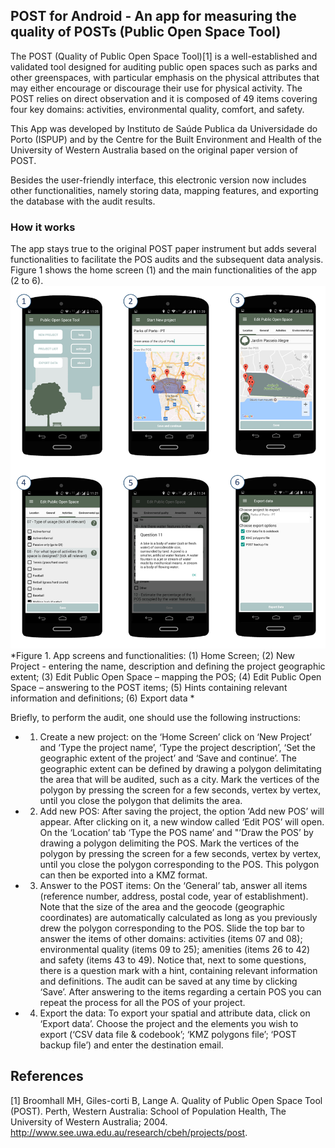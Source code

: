 ## POST for Android - An app for measuring the quality of POSTs (Public Open Space Tool)

The POST (Quality of Public Open Space Tool)[1] is a well-established and validated tool designed for auditing public open spaces such as parks and other greenspaces, with particular emphasis on the physical attributes that may either encourage or discourage their use for physical activity. The POST relies on direct observation and it is composed of 49 items covering four key domains: activities, environmental quality, comfort, and safety.

This App was developed by Instituto de Saúde Publica da Universidade do Porto (ISPUP) and by the Centre for the Built Environment and Health of the University of Western Australia based on the original paper version of POST. 

Besides the user-friendly interface, this electronic version now includes other functionalities, namely storing data, mapping features, and exporting the database with the audit results.	

### How it works
The app stays true to the original POST paper instrument but adds several functionalities to facilitate the POS audits and the subsequent data analysis. Figure 1 shows the home screen (1) and the main functionalities of the app (2 to 6).
![](app/docs/Fig1.jpg)
*Figure 1. App screens and functionalities: (1) Home Screen; (2) New Project - entering the name, description and defining the project geographic extent; (3) Edit Public Open Space – mapping the POS; (4) Edit Public Open Space – answering to the POST items; (5) Hints containing relevant information and definitions; (6) Export data *

Briefly, to perform the audit, one should use the following instructions:
* 1.	Create a new project: on the ‘Home Screen’ click on ‘New Project’ and ‘Type the project name’, ‘Type the project description’, ‘Set the geographic extent of the project’ and ‘Save and continue’. The geographic extent can be defined by drawing a polygon delimitating the area that will be audited, such as a city. Mark the vertices of the polygon by pressing the screen for a few seconds, vertex by vertex, until you close the polygon that delimits the area.
* 2.	Add new POS: After saving the project, the option ‘Add new POS’ will appear. After clicking on it, a new window called ‘Edit POS’ will open. On the ‘Location’ tab ‘Type the POS name’ and "’Draw the POS’ by drawing a polygon delimiting the POS. Mark the vertices of the polygon by pressing the screen for a few seconds, vertex by vertex, until you close the polygon corresponding to the POS. This polygon can then be exported into a KMZ format.
* 3.	Answer to the POST items: On the ‘General’ tab, answer all items (reference number, address, postal code, year of establishment). Note that the size of the area and the geocode (geographic coordinates) are automatically calculated as long as you previously drew the polygon corresponding to the POS. Slide the top bar to answer the items of other domains: activities (items 07 and 08); environmental quality (items 09 to 25); amenities (items 26 to 42) and safety (items 43 to 49). Notice that, next to some questions, there is a question mark with a hint, containing relevant information and definitions. The audit can be saved at any time by clicking ‘Save’. After answering to the items regarding a certain POS you can repeat the process for all the POS of your project.
* 4.	Export the data: To export your spatial and attribute data, click on ‘Export data’. Choose the project and the elements you wish to export (‘CSV data file & codebook’; ‘KMZ polygons file’; ‘POST backup file’) and enter the destination email.


## References
[1] Broomhall MH, Giles-corti B, Lange A. Quality of Public Open Space Tool (POST). Perth, Western Australia: School of Population Health, The University of Western Australia; 2004. http://www.see.uwa.edu.au/research/cbeh/projects/post.
